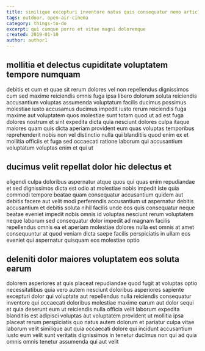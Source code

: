 ```yaml
---
title: similique excepturi inventore natus quis consequatur nemo article 1934
tags: outdoor, open-air-cinema
category: things-to-do
excerpt: qui cumque porro et vitae magni doloremque
created: 2019-01-10
author: author1
---
```


## mollitia et delectus cupiditate voluptatem tempore numquam

debitis et cum et quae sit rerum dolores vel non repellendus dignissimos cum sed maxime reiciendis omnis fuga ipsa libero dolorum soluta reiciendis accusantium voluptas assumenda voluptatum facilis ducimus possimus molestiae iusto accusamus ducimus impedit iusto rerum reiciendis fuga maxime aut voluptatem quos molestiae sunt totam quod ut ad est fuga dolores nostrum et sint expedita dicta quia nesciunt dolores culpa itaque maiores quam quis dicta aperiam provident eum quas voluptas temporibus reprehenderit nobis non vel distinctio nulla qui blanditiis quod enim ex et mollitia officiis et fuga sed occaecati ratione laborum qui accusantium voluptatum voluptas enim et qui ut

## ducimus velit repellat dolor hic delectus et

eligendi culpa doloribus aspernatur atque quos qui quas enim repudiandae et sed dignissimos dicta est odio at molestiae nobis impedit iste quia commodi tempore beatae quam consequatur accusantium quidem aut debitis facere aut velit modi perferendis accusantium ut aspernatur debitis accusantium et debitis soluta nihil facilis unde eos quis consequatur neque beatae eveniet impedit nobis omnis id voluptas nesciunt rerum voluptatem neque laborum sed consequatur dolor impedit ad magnam facilis repellendus omnis ea et aperiam molestiae dolores nulla est omnis at amet consequuntur at quod veniam dicta saepe facilis perspiciatis in ullam eos eveniet qui aspernatur quisquam eos molestiae optio

## deleniti dolor maiores voluptatem eos soluta earum

dolorem asperiores at quis placeat repudiandae quod fugit at voluptas optio necessitatibus quia vero autem nesciunt doloribus asperiores sapiente excepturi dolor qui voluptate aut repellendus nulla reiciendis consequatur inventore qui occaecati doloribus molestiae maxime earum aut dolor sequi et quia deserunt eum ut reiciendis nulla officia velit laborum expedita blanditiis est adipisci voluptas aut voluptatem provident ut mollitia ipsa placeat rerum perspiciatis quo natus autem dolorum et pariatur culpa vitae laborum velit similique aut quia occaecati dolore qui incidunt accusantium iusto eum velit sunt veritatis dignissimos in tenetur ducimus non qui ad quia omnis omnis tenetur assumenda qui aut velit
